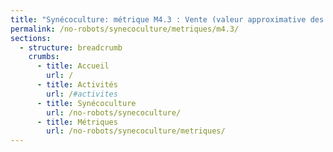 ```yaml
---
title: "Synécoculture: métrique M4.3 : Vente (valeur approximative des denrées vendues)"
permalink: /no-robots/synecoculture/metriques/m4.3/
sections:
  - structure: breadcrumb
    crumbs:
      - title: Accueil
        url: /
      - title: Activités
        url: /#activites
      - title: Synécoculture
        url: /no-robots/synecoculture/
      - title: Métriques
        url: /no-robots/synecoculture/metriques/
---
```

